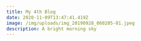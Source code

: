 ```yaml
---
title: My 4th Blog
date: 2020-11-09T13:47:41.419Z
image: /img/uploads/img_20190928_060205-01.jpeg
description: A bright morning sky
---
```


